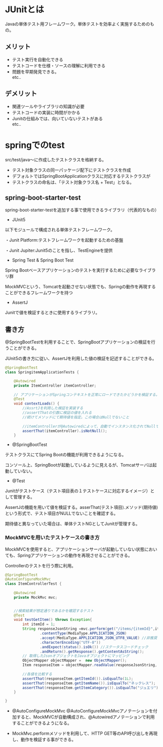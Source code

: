 # JUnitとは  
Javaの単体テスト用フレームワーク。単体テストを効率よく実施するためのもの。

## メリット  
* テスト実行を自動化できる
* テストコードを仕様・ソースの理解に利用できる
* 問題を早期発見できる。  
etc..

## デメリット
* 関連ツールやライブラリの知識が必要
* テストコードの実装に時間がかかる
* Junitの仕組みでは、向いていないテストがある  
etc..

# springでのtest
src/test/java～に作成したテストクラスを格納する。
* テスト対象クラスの同一パッケージ配下にテストクラスを作成
* デフォルトではSpringBootApplicationクラスに対応するテストクラスが
* テストクラスの命名は、「テスト対象クラス名 + Test」となる。

## spring-boot-starter-test
spring-boot-starter-testを追加する事で使用できるライブラリ（代表的なもの）
* JUnit5

以下モジュールで構成される単体テストフレームワーク。

・Junit Platform:テストフレームワークを起動するための基盤

・Junit Jupiter:Junit5のことを指し、TestEngineを提供

* Spring Test & Spring Boot Test

Spring Bootベースアプリケーションのテストを実行するために必要なライブラリ群

MockMVCという、Tomcatを起動させない状態でも、Springの動作を再現することができるフレームワークを持つ

* AssertJ

Junitで値を検証するときに使用するライブラリ。

## 書き方
@SpringBootTestを利用することで、SpringBootアプリケーションの検証を行うことができる。

JUnit5の書き方に従い、AssertJを利用した値の検証を記述することができる。
~~~ java
@SpringBootTest
class SpringitemApplicationTests {

	@Autowired
	private ItemController itemController;
	
	// アプリケーションがSpringコンテキストを正常にロードできたかどうかを検証する。
	@Test
	void contextLoads() {
		//AssrtJを利用した検証を実装する
		//assertThatの引数に検証の値を入れる
		//続けてメソッドにて期待値を指定。この場合はNullでないこと
		
		//itemControllerが@Autowiredによって、自動でインスタンス化されてNullでないことを確認する。
		assertThat(itemController).isNotNull();
	}
~~~
* @SpringBootTest

テストクラスにてSpring Bootの機能が利用できるようになる。

コンソール上、SpringBootが起動しているように見えるが、Tomcatサーバは起動していない。

* @Test

Junitがテストケース（テスト項目表の１テストケースに対応するイメージ）として管理する。

AssertJの機能を用いて値を検証する。asserThat(テスト項目).メソッド(期待値)という形式で、テスト項目がNULLでないことを確認する。

期待値と異なっていた場合は、単体テストNGとしてJunitが管理する。

### MockMVCを用いたテストケースの書き方
MockMVCを使用すると、アプリケーションサーバが起動していない状態においても、Springアプリケーションの動作を再現させることができる。

Controllerのテストを行う際に利用。

~~~ java
@SpringBootTest
@AutoConfigureMockMvc
class ItemControllerTest {
	
	@Autowired
	private MockMvc mvc;

	
	//検索結果が想定通りであるかを確認するテスト
	@Test
	void testGetItem() throws Exception{
		int itemId = 1;
		String responseJsonString =mvc.perform(get("/items/{itemId}",itemId)
				.contentType(MediaType.APPLICATION_JSON)
				.accept(MediaType.APPLICATION_JSON_UTF8_VALUE) //非推奨であるが現時点では入れる必要がある。
				.characterEncoding("UTF-8"))
				.andExpect(status().isOk()) //ステータスコードチェック
				.andReturn().getResponse().getContentAsString();
		// 取得したJsonオブジェクトをJavaオブジェクトにマッピング
		ObjectMapper objectMapper =  new ObjectMapper();
		Item responseItem = objectMapper.readValue(responseJsonString, Item.class);
		
		//各値を比較する
		assertThat(responseItem.getItemId()).isEqualTo(1L);
		assertThat(responseItem.getItemName()).isEqualTo("ネックレス");
		assertThat(responseItem.getItemCategory()).isEqualTo("ジュエリ");
	}

}
~~~

* @AutoConfigureMockMvc
@AutoConfigureMockMvcアノテーションを付加すると、MockMVCが自動構成され、@Autowiredアノテーションで利用することができるようになる。

* MockMvc.performメソッドを利用して、HTTP GET等のAPI呼び出しを再現し、動作を検証する事ができる。



